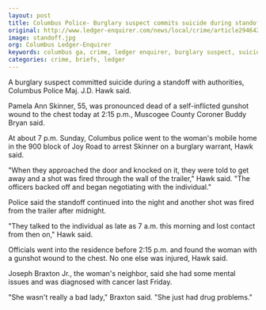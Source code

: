 ```yaml
---
layout: post
title: Columbus Police- Burglary suspect commits suicide during standoff with officers
original: http://www.ledger-enquirer.com/news/local/crime/article29464204.html
image: standoff.jpg
org: Columbus Ledger-Enquirer
keywords: columbus ga, crime, ledger enquirer, burglary suspect, suicide, standoff, officers
categories: crime, briefs, ledger
---
```


A burglary suspect committed suicide during a standoff with authorities, Columbus Police Maj. J.D. Hawk said.

<!--break-->

Pamela Ann Skinner, 55, was pronounced dead of a self-inflicted gunshot wound to the chest today at 2:15 p.m., Muscogee County Coroner Buddy Bryan said.

At about 7 p.m. Sunday, Columbus police went to the woman's mobile home in the 900 block of Joy Road to arrest Skinner on a burglary warrant, Hawk said.

"When they approached the door and knocked on it, they were told to get away and a shot was fired through the wall of the trailer," Hawk said. "The officers backed off and began negotiating with the individual."

Police said the standoff continued into the night and another shot was fired from the trailer after midnight.

"They talked to the individual as late as 7 a.m. this morning and lost contact from then on," Hawk said.

Officials went into the residence before 2:15 p.m. and found the woman with a gunshot wound to the chest. No one else was injured, Hawk said.

Joseph Braxton Jr., the woman's neighbor, said she had some mental issues and was diagnosed with cancer last Friday.

"She wasn't really a bad lady," Braxton said. "She just had drug problems."